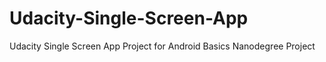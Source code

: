 # Udacity-Single-Screen-App
Udacity Single Screen App Project for Android Basics Nanodegree Project
